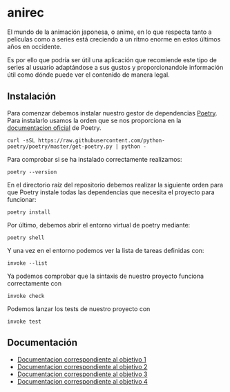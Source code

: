 # anirec

El mundo de la animación japonesa, o anime, en lo que respecta tanto a películas como a series está creciendo a un ritmo enorme en estos últimos años en occidente.

Es por ello que podría ser útil una aplicación que recomiende este tipo de series al usuario adaptándose a sus gustos y proporcionandole información útil como dónde puede ver el contenido de manera legal.

## Instalación

Para comenzar debemos instalar nuestro gestor de dependencias [Poetry](docs/Objetivo3.md). Para instalarlo usamos la orden que se nos proporciona en la [documentacion oficial](https://python-poetry.org/docs/) de Poetry.

```shell
curl -sSL https://raw.githubusercontent.com/python-poetry/poetry/master/get-poetry.py | python -
```

Para comprobar si se ha instalado correctamente realizamos:

```shell
poetry --version
```

En el directorio raíz del repositorio debemos realizar la siguiente orden para que Poetry instale todas las dependencias que necesita el proyecto para funcionar:

```shell
poetry install
```

Por último, debemos abrir el entorno virtual de poetry mediante:
```shell
poetry shell
```

Y una vez en el entorno podemos ver la lista de tareas definidas con:
```shell 
invoke --list
```

Ya podemos comprobar que la sintaxis de nuestro proyecto funciona correctamente con 
```shell
invoke check
```

Podemos lanzar los tests de nuestro proyecto con 
```shell
invoke test
```

## Documentación
- [Documentacion correspondiente al objetivo 1](docs/Objetivo1.md)
- [Documentacion correspondiente al objetivo 2](docs/Objetivo2.md)
- [Documentacion correspondiente al objetivo 3](docs/Objetivo3.md)
- [Documentacion correspondiente al objetivo 4](docs/Objetivo4.md)